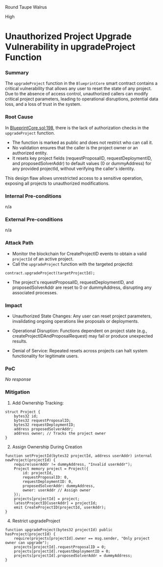 Round Taupe Walrus

High

# Unauthorized Project Upgrade Vulnerability in upgradeProject Function

### Summary

The ```upgradeProject``` function in the ```BlueprintCore``` smart contract contains a critical vulnerability that allows any user to reset the state of any project. Due to the absence of access control, unauthorized callers can modify critical project parameters, leading to operational disruptions, potential data loss, and a loss of trust in the system.



### Root Cause

In [BlueprintCore.sol:198](https://github.com/sherlock-audit/2025-03-crestal-network/blob/main/crestal-omni-contracts/src/BlueprintCore.sol#L198), there is the lack of authorization checks in the ```upgradeProject``` function.

- The function is marked as public and does not restrict who can call it.
- No validation ensures that the caller is the project owner or an authorized entity.
- It resets key project fields (requestProposalID, requestDeploymentID, and proposedSolverAddr) to default values (0 or dummyAddress) for any provided projectId, without verifying the caller's identity.

This design flaw allows unrestricted access to a sensitive operation, exposing all projects to unauthorized modifications.




### Internal Pre-conditions


n/a

### External Pre-conditions

n/a

### Attack Path

- Monitor the blockchain for CreateProjectID events to obtain a valid ```projectId``` of an active project.
- Call the ```upgradeProject``` function with the targeted projectId:

```solidity
contract.upgradeProject(targetProjectId);
```
- The project's requestProposalID, requestDeploymentID, and proposedSolverAddr are reset to 0 or dummyAddress, disrupting any associated processes.


### Impact

- Unauthorized State Changes: Any user can reset project parameters, invalidating ongoing operations like proposals or deployments.

- Operational Disruption: Functions dependent on project state (e.g., createProjectIDAndProposalRequest) may fail or produce unexpected results.

- Denial of Service: Repeated resets across projects can halt system functionality for legitimate users.



### PoC

_No response_

### Mitigation

1. Add Ownership Tracking:
```solidity
struct Project {
    bytes32 id;
    bytes32 requestProposalID;
    bytes32 requestDeploymentID;
    address proposedSolverAddr;
    address owner; // Tracks the project owner
}
```
2. Assign Ownership During Creation
```solidity
function setProjectId(bytes32 projectId, address userAddr) internal newProject(projectId) {
    require(userAddr != dummyAddress, "Invalid userAddr");
    Project memory project = Project({
        id: projectId,
        requestProposalID: 0,
        requestDeploymentID: 0,
        proposedSolverAddr: dummyAddress,
        owner: userAddr // Assign owner
    });
    projects[projectId] = project;
    latestProjectID[userAddr] = projectId;
    emit CreateProjectID(projectId, userAddr);
}
```
4. Restrict upgradeProject
```solidity
function upgradeProject(bytes32 projectId) public hasProject(projectId) {
    require(projects[projectId].owner == msg.sender, "Only project owner can upgrade");
    projects[projectId].requestProposalID = 0;
    projects[projectId].requestDeploymentID = 0;
    projects[projectId].proposedSolverAddr = dummyAddress;
}
```
